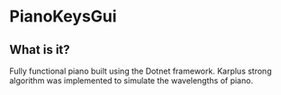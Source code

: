# PianoKeysGui



## What is it?

Fully functional piano built using the Dotnet framework. Karplus strong algorithm was implemented to simulate the wavelengths of piano.
